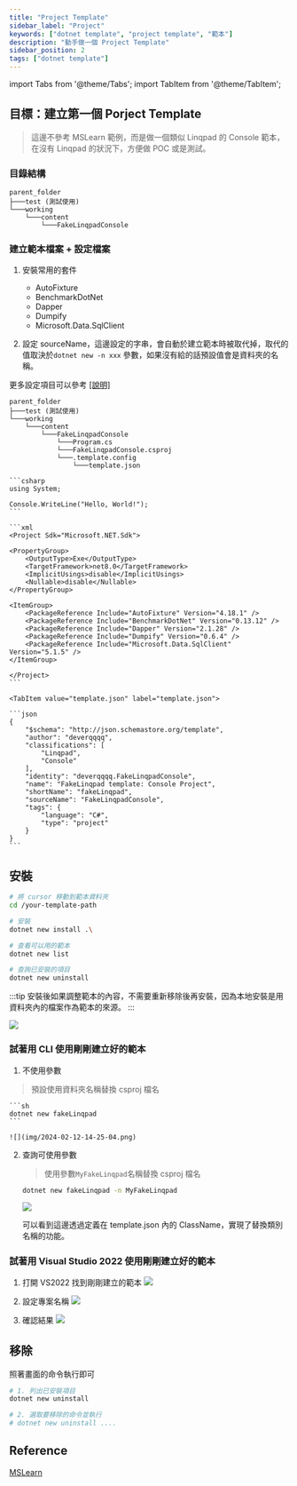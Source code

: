 ```yaml
---
title: "Project Template"
sidebar_label: "Project"
keywords: ["dotnet template", "project template", "範本"]
description: "動手做一個 Project Template"
sidebar_position: 2
tags: ["dotnet template"]
---
```


import Tabs from '@theme/Tabs';
import TabItem from '@theme/TabItem';

## 目標：建立第一個 Porject Template

> 這邊不參考 MSLearn 範例，而是做一個類似 Linqpad 的 Console 範本，在沒有 Linqpad 的狀況下，方便做 POC 或是測試。

### 目錄結構

```
parent_folder
├───test (測試使用)
└───working
    └───content
        └───FakeLinqpadConsole
```

### 建立範本檔案 + 設定檔案

1. 安裝常用的套件
    - AutoFixture
    - BenchmarkDotNet
    - Dapper
    - Dumpify
    - Microsoft.Data.SqlClient

2. 設定 sourceName，這邊設定的字串，會自動於建立範本時被取代掉，取代的值取決於`dotnet new -n xxx` 參數，如果沒有給的話預設值會是資料夾的名稱。

更多設定項目可以參考 [[說明]](09_conf.md)
```
parent_folder
├───test (測試使用)
└───working
    └───content
        └───FakeLinqpadConsole
            └───Program.cs
            └───FakeLinqpadConsole.csproj
            └───.template.config
                └───template.json
```

<Tabs>
  <TabItem value="Program.cs" label="Program.cs" default>

    ```csharp
    using System;

    Console.WriteLine("Hello, World!");
    ```
  </TabItem>

  <TabItem value="FakeLinqpadConsole.csproj" label="FakeLinqpadConsole.csproj">

    ```xml
    <Project Sdk="Microsoft.NET.Sdk">

    <PropertyGroup>
        <OutputType>Exe</OutputType>
        <TargetFramework>net8.0</TargetFramework>
        <ImplicitUsings>disable</ImplicitUsings>
        <Nullable>disable</Nullable>
    </PropertyGroup>

    <ItemGroup>
        <PackageReference Include="AutoFixture" Version="4.18.1" />
        <PackageReference Include="BenchmarkDotNet" Version="0.13.12" />
        <PackageReference Include="Dapper" Version="2.1.28" />
        <PackageReference Include="Dumpify" Version="0.6.4" />
        <PackageReference Include="Microsoft.Data.SqlClient" Version="5.1.5" />
    </ItemGroup>

    </Project>
    ```
  </TabItem>

    <TabItem value="template.json" label="template.json">

    ```json
    {
        "$schema": "http://json.schemastore.org/template",
        "author": "deverqqqq",
        "classifications": [
            "Linqpad",
            "Console"
        ],
        "identity": "deverqqqq.FakeLinqpadConsole",
        "name": "FakeLinqpad template: Console Project",
        "shortName": "fakeLinqpad",
        "sourceName": "FakeLinqpadConsole",
        "tags": {
            "language": "C#",
            "type": "project"
        }
    }
    ```
  </TabItem>
</Tabs>

## 安裝

```sh
# 將 cursor 移動到範本資料夾
cd /your-template-path

# 安裝
dotnet new install .\

# 查看可以用的範本
dotnet new list

# 查詢已安裝的項目
dotnet new uninstall
```

:::tip
安裝後如果調整範本的內容，不需要重新移除後再安裝，因為本地安裝是用資料夾內的檔案作為範本的來源。
:::

![](img/2024-02-12-14-18-13.png)

### 試著用 CLI 使用剛剛建立好的範本

1. 不使用參數
> 預設使用資料夾名稱替換 csproj 檔名

    ```sh
    dotnet new fakeLinqpad
    ```
    
    ![](img/2024-02-12-14-25-04.png)

2. 查詢可使用參數
    > 使用參數`MyFakeLinqpad`名稱替換 csproj 檔名

    ```sh
    dotnet new fakeLinqpad -n MyFakeLinqpad
    ```

    ![](img/2024-02-12-14-28-29.png)

    可以看到這邊透過定義在 template.json 內的 ClassName，實現了替換類別名稱的功能。

### 試著用 Visual Studio 2022 使用剛剛建立好的範本

1. 打開 VS2022 找到剛剛建立的範本
   ![](img/image.png)

2. 設定專案名稱
   ![](img/2024-02-12-15-04-40.png)

3. 確認結果
   ![](img/2024-02-12-15-08-00.png)

## 移除

照著畫面的命令執行即可

```sh
# 1. 列出已安裝項目
dotnet new uninstall

# 2. 選取要移除的命令並執行
# dotnet new uninstall ....
```

## Reference

[MSLearn](https://learn.microsoft.com/zh-tw/dotnet/core/tutorials/cli-templates-create-project-template)



